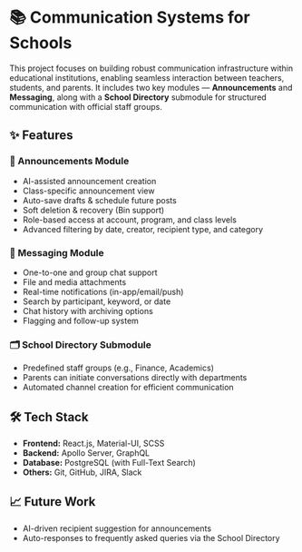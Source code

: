 # 📚 Communication Systems for Schools

This project focuses on building robust communication infrastructure within educational institutions, enabling seamless interaction between teachers, students, and parents. It includes two key modules — **Announcements** and **Messaging**, along with a **School Directory** submodule for structured communication with official staff groups.

## ✨ Features

### 🔔 Announcements Module
- AI-assisted announcement creation
- Class-specific announcement view
- Auto-save drafts & schedule future posts
- Soft deletion & recovery (Bin support)
- Role-based access at account, program, and class levels
- Advanced filtering by date, creator, recipient type, and category

### 💬 Messaging Module
- One-to-one and group chat support
- File and media attachments
- Real-time notifications (in-app/email/push)
- Search by participant, keyword, or date
- Chat history with archiving options
- Flagging and follow-up system

### 🗂 School Directory Submodule
- Predefined staff groups (e.g., Finance, Academics)
- Parents can initiate conversations directly with departments
- Automated channel creation for efficient communication

## 🛠 Tech Stack
- **Frontend:** React.js, Material-UI, SCSS  
- **Backend:** Apollo Server, GraphQL  
- **Database:** PostgreSQL (with Full-Text Search)  
- **Others:** Git, GitHub, JIRA, Slack

## 📈 Future Work
- AI-driven recipient suggestion for announcements
- Auto-responses to frequently asked queries via the School Directory
